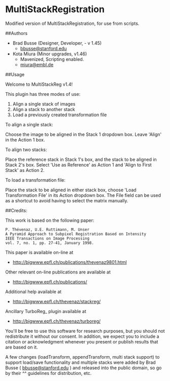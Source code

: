 MultiStackRegistration
======================

Modified version of MultiStackRegistration, for use from scripts. 

##Authors

* Brad Busse (Designer, Developer, - v 1.45)
  * bbusse@stanford.edu 
* Kota Miura (Minor upgrades, v1.46)
  * Mavenized, Scripting enabled. 
  * miura@embl.de	


##Usage

Welcome to MultiStackReg v1.4!

This plugin has three modes of use:
1) Align a single stack of images
2) Align a stack to another stack
3) Load a previously created transformation file


To align a single stack:

Choose the image to be aligned in the Stack 1 dropdown box.
Leave 'Align' in the Action 1 box.


To align two stacks:

Place the reference stack in Stack 1's box, and the stack to be aligned in Stack 2's box.  Select 'Use as Reference' as Action 1 and 'Align to First Stack' as Action 2.


To load a transformation file:

Place the stack to be aligned in either stack box, choose 'Load Transformation File' in its Action dropdown box. The File field can be used as a shortcut to avoid having to select the matrix manually.



##Credits:


This work is based on the following paper:

    P. Thévenaz, U.E. Ruttimann, M. Unser
    A Pyramid Approach to Subpixel Registration Based on Intensity
    IEEE Transactions on Image Processing
    vol. 7, no. 1, pp. 27-41, January 1998.

This paper is available on-line at

* <http://bigwww.epfl.ch/publications/thevenaz9801.html>

Other relevant on-line publications are available at

* <http://bigwww.epfl.ch/publications/>

Additional help available at

* <http://bigwww.epfl.ch/thevenaz/stackreg/>

Ancillary TurboReg_ plugin available at

* <http://bigwww.epfl.ch/thevenaz/turboreg/>

You'll be free to use this software for research purposes, but you should not redistribute it without our consent. In addition, we expect you to include a citation or acknowledgment whenever you present or publish results that are based on it.

A few changes (loadTransform, appendTransform, multi stack support) to support load/save functionality and multiple stacks were added by Brad Busse ( bbusse@stanford.edu ) and released into the public domain, so go by their ^^ guidelines for distribution, etc.

